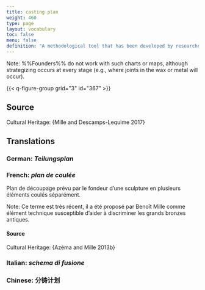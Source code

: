 ```yaml
---
title: casting plan
weight: 460
type: page
layout: vocabulary
toc: false
menu: false
definition: "A methodological tool that has been developed by researchers to reverse engineer the casting sequence of a bronze sculpture and visually represent the separately cast parts. It is based on the evidence presented in the object and attempts to map the decisions made by a foundry regarding the number and position of separately cast pieces."
---
```


<div class="backmatter">
Note: %%Founders%% do not work with such charts or maps, although strategizing occurs at every stage (e.g., where joints in the wax or metal will occur).
</div>

{{< q-figure-group grid="3" id="367" >}}

## Source

Cultural Heritage: {Mille and Descamps-Lequime 2017}

## Translations

<div class="accordion">

###  **German**: *Teilungsplan*

### **French**: *plan de coulée*

Plan de découpage prévu par le fondeur d’une sculpture en plusieurs éléments coulés séparément.

<div class="backmatter">
Note: Ce terme est très récent, il a été proposé par Benoît Mille comme élément technique susceptible d’aider à discriminer les grands bronzes antiques.
</div>

#### Source

Cultural Heritage: {Azéma and Mille 2013b}

### **Italian**: *schema di fusione*

### **Chinese**: 分铸计划

</div>
